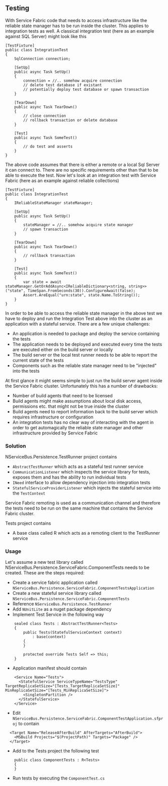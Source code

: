 ## Testing

With Service Fabric code that needs to access infrastructure like the reliable state manager has to be run inside the cluster. This applies to integration tests as well. A classical integration test (here as an example against SQL Server) might look like this

```
[TestFixture]
public class IntegrationTest 
{
    SqlConnection connection;

    [SetUp]
    public async Task SetUp() 
    {
        connection = //.. somehow acquire connection
        // delete test database if existant
        // potentially deploy test database or spawn transaction
    }

    [TearDown]
    public async Task TearDown() 
    {
        // close connection
        // rollback transaction or delete database
    }

    [Test]
    public async Task SomeTest() 
    {
        // do test and asserts
    }
}
```

The above code assumes that there is either a remote or a local Sql Server it can connect to. There are no specific requirements other than that to be able to execute the test. Now let's look at an integration test with Service Fabric (here as an example against reliable collections)

```
[TestFixture]
public class IntegrationTest 
{
    IReliableStateManager stateManager;

    [SetUp]
    public async Task SetUp() 
    {
        stateManager = //.. somehow acquire state manager
        // spawn transaction
    }

    [TearDown]
    public async Task TearDown() 
    {
        // rollback transaction
    }

    [Test]
    public async Task SomeTest() 
    {
        var state = await stateManager.GetOrAddAsync<IReliableDictionary<string, string>>("state", TimeSpan.FromSeconds(30)).ConfigureAwait(false);
        Assert.AreEqual("urn:state", state.Name.ToString());
    }
}
```

In order to be able to access the reliable state manager in the above test we have to deploy and run the Integration Test above into the cluster as an application with a stateful service. There are a few unique challenges:

- An application is needed to package and deploy the service containing the tests
- The application needs to be deployed and executed every time the tests are executed either on the build server or locally
- The build server or the local test runner needs to be able to report the current state of the tests
- Components such as the reliable state manager need to be "injected" into the tests

At first glance it might seems simple to just run the build server agent inside the Service Fabric cluster. Unfortunately this has a number of drawbacks:

- Number of build agents that need to be licensed
- Build agents might make assumptions about local disk access, permissions etc. that might not be true inside the cluster
- Build agents need to report information back to the build server which requires infrastructure or configuration
- An integration tests has no clear way of interacting with the agent in order to get automagically the reliable state manager and other infrastructure provided by Service Fabric

### Solution

NServiceBus.Persistence.TestRunner project contains

- `AbstractTestRunner` which acts as a stateful test runner service
- `CommunicationListener` which inspects the service library for tests, exposes them and has the ability to run individual tests
- `INeed` interface to allow dependency injection into integration tests
- `StatefulServiceProviderListener` which injects the stateful service into the `TestContext`

Service Fabric remoting is used as a communication channel and therefore the tests need to be run on the same machine that contains the Service Fabric cluster.

Tests project contains

- A base class called R which acts as a remoting client to the TestRunner service


### Usage

Let's assume a new test library called NServiceBus.Persistence.ServiceFabric.ComponentTests needs to be created. These are the steps required:

- Create a service fabric application called `NServiceBus.Persistence.ServiceFabric.ComponentTestsApplication`
- Create a new stateful service library called `NServiceBus.Persistence.ServiceFabric.ComponentTests`
- Reference `NServiceBus.Persistence.TestRunner`
- Add `NUnitLite` as a nuget package dependency
- Implement Test Service in the following way

```
    sealed class Tests : AbstractTestRunner<Tests>
    {
        public Tests(StatefulServiceContext context)
            : base(context)
        {
        }

        protected override Tests Self => this;
    }
```
- Application manifest should contain

```
    <Service Name="Tests">
      <StatefulService ServiceTypeName="TestsType" TargetReplicaSetSize="[Tests_TargetReplicaSetSize]" MinReplicaSetSize="[Tests_MinReplicaSetSize]">
        <SingletonPartition />
      </StatefulService>
    </Service>
```
- Edit `NServiceBus.Persistence.ServiceFabric.ComponentTestApplication.sfproj` to contain
```
  <Target Name="ReleaseAfterBuild" AfterTargets="AfterBuild">
    <MSBuild Projects="$(ProjectPath)" Targets="Package" />
  </Target>
```

- Add to the Tests project the following test

```
    public class ComponentTests : R<Tests>
    {
    }
```

- Run tests by executing the `ComponentTest.cs`